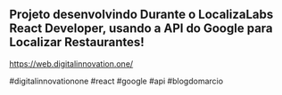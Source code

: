 ## Projeto desenvolvindo Durante o LocalizaLabs React Developer, usando a API do Google para Localizar Restaurantes!

https://web.digitalinnovation.one/

#digitalinnovationone #react #google #api #blogdomarcio


